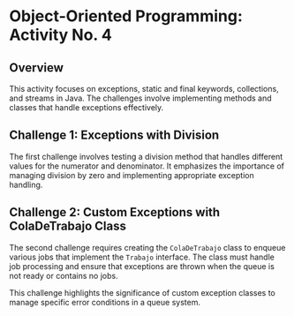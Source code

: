# Object-Oriented Programming: Activity No. 4

## Overview
This activity focuses on exceptions, static and final keywords, collections, and streams in Java. The challenges involve implementing methods and classes that handle exceptions effectively.

## Challenge 1: Exceptions with Division
The first challenge involves testing a division method that handles different values for the numerator and denominator. It emphasizes the importance of managing division by zero and implementing appropriate exception handling.

## Challenge 2: Custom Exceptions with ColaDeTrabajo Class
The second challenge requires creating the `ColaDeTrabajo` class to enqueue various jobs that implement the `Trabajo` interface. The class must handle job processing and ensure that exceptions are thrown when the queue is not ready or contains no jobs. 

This challenge highlights the significance of custom exception classes to manage specific error conditions in a queue system.
